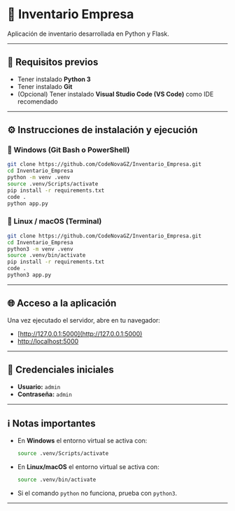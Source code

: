 # 🚀 Inventario Empresa

Aplicación de inventario desarrollada en Python y Flask.

---

## 📌 Requisitos previos

- Tener instalado **Python 3**  
- Tener instalado **Git**  
- (Opcional) Tener instalado **Visual Studio Code (VS Code)** como IDE recomendado  

---

## ⚙️ Instrucciones de instalación y ejecución

### 🔹 Windows (Git Bash o PowerShell)
```bash
git clone https://github.com/CodeNovaGZ/Inventario_Empresa.git
cd Inventario_Empresa
python -m venv .venv
source .venv/Scripts/activate
pip install -r requirements.txt
code .
python app.py
```

### 🔹 Linux / macOS (Terminal)
```bash
git clone https://github.com/CodeNovaGZ/Inventario_Empresa.git
cd Inventario_Empresa
python3 -m venv .venv
source .venv/bin/activate
pip install -r requirements.txt
code .
python3 app.py
```

---

## 🌐 Acceso a la aplicación

Una vez ejecutado el servidor, abre en tu navegador:  
- [http://127.0.0.1:5000](http://127.0.0.1:5000)  
- [http://localhost:5000](http://localhost:5000)  

---

## 🔑 Credenciales iniciales

- **Usuario:** `admin`  
- **Contraseña:** `admin`  

---

## ℹ️ Notas importantes

- En **Windows** el entorno virtual se activa con:  
  ```bash
  source .venv/Scripts/activate
  ```
- En **Linux/macOS** el entorno virtual se activa con:  
  ```bash
  source .venv/bin/activate
  ```
- Si el comando `python` no funciona, prueba con `python3`.  

---
